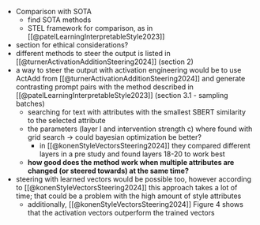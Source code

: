 - Comparison with SOTA
	- find SOTA methods
	- STEL framework for comparison, as in [[@patelLearningInterpretableStyle2023]]
- section for ethical considerations?
- different methods to steer the output is listed in [[@turnerActivationAdditionSteering2024]] (section 2)
- a way to steer the output with activation engineering would be to use ActAdd from [[@turnerActivationAdditionSteering2024]] and generate contrasting prompt pairs with the method described in [[@patelLearningInterpretableStyle2023]] (section 3.1 - sampling batches)
	- searching for text with attributes with the smallest SBERT similarity to the selected attribute
	-  the parameters (layer l and intervention strength c) where found with grid search -> could bayesian optimization be better?
		- in [[@konenStyleVectorsSteering2024]] they compared different layers in a pre study and found layers 18-20 to work best
	- **how good does the method work when multiple attributes are changed (or steered towards) at the same time?**
- steering with learned vectors would be possible too, however according to [[@konenStyleVectorsSteering2024]] this approach takes a lot of time; that could be a problem with the high amount of style attributes
	- additionally, [[@konenStyleVectorsSteering2024]] Figure 4 shows that the activation vectors outperform the trained vectors
